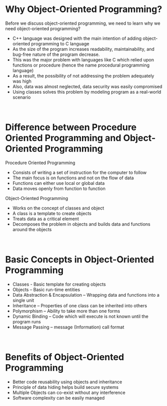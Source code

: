 # Why Object-Oriented Programming?

Before we discuss object-oriented programming, we need to learn why we need object-oriented programming?

- C++ language was designed with the main intention of adding object-oriented programming to C language
- As the size of the program increases readability, maintainability, and bug-free nature of the program decrease.
- This was the major problem with languages like C which relied upon functions or procedure (hence the name procedural programming language)
- As a result, the possibility of not addressing the problem adequately was high
- Also, data was almost neglected, data security was easily compromised
- Using classes solves this problem by modeling program as a real-world scenario

<br>

# Difference between Procedure Oriented Programming and Object-Oriented Programming
Procedure Oriented Programming

- Consists of writing a set of instruction for the computer to follow
- The main focus is on functions and not on the flow of data
- Functions can either use local or global data
- Data moves openly from function to function

Object-Oriented Programming

- Works on the concept of classes and object
- A class is a template to create objects
- Treats data as a critical element
- Decomposes the problem in objects and builds data and functions around the objects

<br>

# Basic Concepts in Object-Oriented Programming

- Classes - Basic template for creating objects
- Objects – Basic run-time entities
- Data Abstraction & Encapsulation – Wrapping data and functions into a single unit
- Inheritance – Properties of one class can be inherited into others
- Polymorphism – Ability to take more than one forms
- Dynamic Binding – Code which will execute is not known until the program runs
- Message Passing – message (Information) call format

<br>

# Benefits of Object-Oriented Programming

- Better code reusability using objects and inheritance
- Principle of data hiding helps build secure systems
- Multiple Objects can co-exist without any interference
- Software complexity can be easily managed
